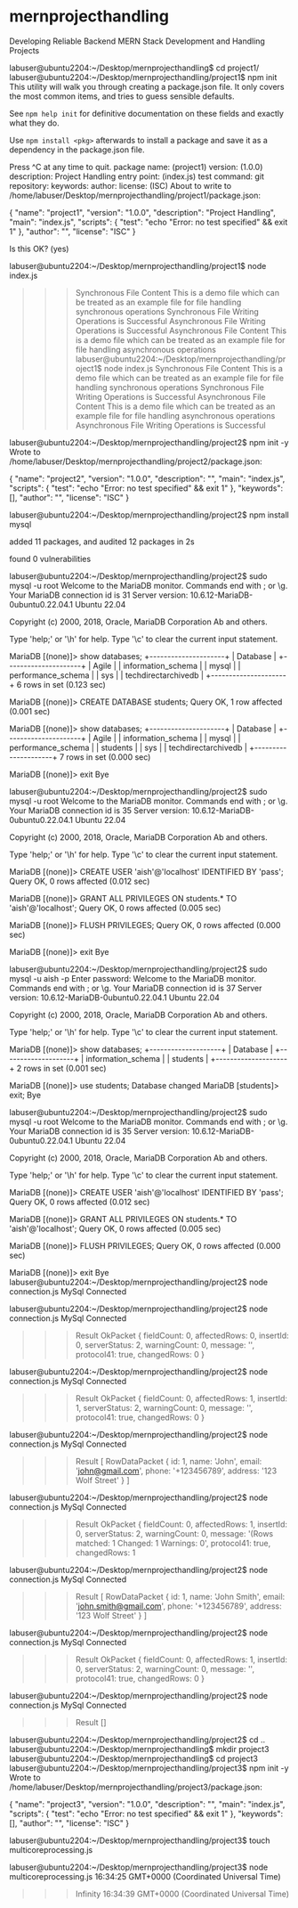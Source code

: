 # mernprojecthandling
Developing Reliable Backend MERN Stack Development and Handling Projects

labuser@ubuntu2204:~/Desktop/mernprojecthandling$ cd project1/
labuser@ubuntu2204:~/Desktop/mernprojecthandling/project1$ npm init
This utility will walk you through creating a package.json file.
It only covers the most common items, and tries to guess sensible defaults.

See `npm help init` for definitive documentation on these fields
and exactly what they do.

Use `npm install <pkg>` afterwards to install a package and
save it as a dependency in the package.json file.

Press ^C at any time to quit.
package name: (project1) 
version: (1.0.0) 
description: Project Handling
entry point: (index.js) 
test command: 
git repository: 
keywords: 
author: 
license: (ISC) 
About to write to /home/labuser/Desktop/mernprojecthandling/project1/package.json:

{
  "name": "project1",
  "version": "1.0.0",
  "description": "Project Handling",
  "main": "index.js",
  "scripts": {
    "test": "echo \"Error: no test specified\" && exit 1"
  },
  "author": "",
  "license": "ISC"
}


Is this OK? (yes)

labuser@ubuntu2204:~/Desktop/mernprojecthandling/project1$ node index.js 
>>> Synchronous File Content
 This is a demo file which can be treated as an example file for file handling synchronous operations
>>> Synchronous File Writing Operations is Successful
>>> Asynchronous File Writing Operations is Successful
>>> Asynchronous File Content
 This is a demo file which can be treated as an example file for file handling asynchronous operations
labuser@ubuntu2204:~/Desktop/mernprojecthandling/project1$ node index.js 
>>> Synchronous File Content
 This is a demo file which can be treated as an example file for file handling synchronous operations
>>> Synchronous File Writing Operations is Successful
>>> Asynchronous File Content
 This is a demo file which can be treated as an example file for file handling asynchronous operations
>>> Asynchronous File Writing Operations is Successful

labuser@ubuntu2204:~/Desktop/mernprojecthandling/project2$ npm init -y
Wrote to /home/labuser/Desktop/mernprojecthandling/project2/package.json:

{
  "name": "project2",
  "version": "1.0.0",
  "description": "",
  "main": "index.js",
  "scripts": {
    "test": "echo \"Error: no test specified\" && exit 1"
  },
  "keywords": [],
  "author": "",
  "license": "ISC"
}


labuser@ubuntu2204:~/Desktop/mernprojecthandling/project2$ npm install mysql

added 11 packages, and audited 12 packages in 2s

found 0 vulnerabilities

labuser@ubuntu2204:~/Desktop/mernprojecthandling/project2$ sudo mysql -u root
Welcome to the MariaDB monitor.  Commands end with ; or \g.
Your MariaDB connection id is 31
Server version: 10.6.12-MariaDB-0ubuntu0.22.04.1 Ubuntu 22.04

Copyright (c) 2000, 2018, Oracle, MariaDB Corporation Ab and others.

Type 'help;' or '\h' for help. Type '\c' to clear the current input statement.

MariaDB [(none)]> show databases;
+---------------------+
| Database            |
+---------------------+
| Agile               |
| information_schema  |
| mysql               |
| performance_schema  |
| sys                 |
| techdirectarchivedb |
+---------------------+
6 rows in set (0.123 sec)

MariaDB [(none)]> CREATE DATABASE students;
Query OK, 1 row affected (0.001 sec)

MariaDB [(none)]> show databases;
+---------------------+
| Database            |
+---------------------+
| Agile               |
| information_schema  |
| mysql               |
| performance_schema  |
| students            |
| sys                 |
| techdirectarchivedb |
+---------------------+
7 rows in set (0.000 sec)

MariaDB [(none)]> exit
Bye

labuser@ubuntu2204:~/Desktop/mernprojecthandling/project2$ sudo mysql -u root
Welcome to the MariaDB monitor.  Commands end with ; or \g.
Your MariaDB connection id is 35
Server version: 10.6.12-MariaDB-0ubuntu0.22.04.1 Ubuntu 22.04

Copyright (c) 2000, 2018, Oracle, MariaDB Corporation Ab and others.

Type 'help;' or '\h' for help. Type '\c' to clear the current input statement.

MariaDB [(none)]> CREATE USER 'aish'@'localhost' IDENTIFIED BY 'pass';
Query OK, 0 rows affected (0.012 sec)

MariaDB [(none)]> GRANT ALL PRIVILEGES ON students.* TO 'aish'@'localhost';
Query OK, 0 rows affected (0.005 sec)

MariaDB [(none)]> FLUSH PRIVILEGES;
Query OK, 0 rows affected (0.000 sec)

MariaDB [(none)]> exit
Bye

labuser@ubuntu2204:~/Desktop/mernprojecthandling/project2$ sudo mysql -u aish -p
Enter password: 
Welcome to the MariaDB monitor.  Commands end with ; or \g.
Your MariaDB connection id is 37
Server version: 10.6.12-MariaDB-0ubuntu0.22.04.1 Ubuntu 22.04

Copyright (c) 2000, 2018, Oracle, MariaDB Corporation Ab and others.

Type 'help;' or '\h' for help. Type '\c' to clear the current input statement.

MariaDB [(none)]> show databases;
+--------------------+
| Database           |
+--------------------+
| information_schema |
| students           |
+--------------------+
2 rows in set (0.001 sec)

MariaDB [(none)]> use students;
Database changed
MariaDB [students]> exit;
Bye

labuser@ubuntu2204:~/Desktop/mernprojecthandling/project2$ sudo mysql -u root
Welcome to the MariaDB monitor.  Commands end with ; or \g.
Your MariaDB connection id is 35
Server version: 10.6.12-MariaDB-0ubuntu0.22.04.1 Ubuntu 22.04

Copyright (c) 2000, 2018, Oracle, MariaDB Corporation Ab and others.

Type 'help;' or '\h' for help. Type '\c' to clear the current input statement.

MariaDB [(none)]> CREATE USER 'aish'@'localhost' IDENTIFIED BY 'pass';
Query OK, 0 rows affected (0.012 sec)

MariaDB [(none)]> GRANT ALL PRIVILEGES ON students.* TO 'aish'@'localhost';
Query OK, 0 rows affected (0.005 sec)

MariaDB [(none)]> FLUSH PRIVILEGES;
Query OK, 0 rows affected (0.000 sec)

MariaDB [(none)]> exit
Bye
labuser@ubuntu2204:~/Desktop/mernprojecthandling/project2$ node connection.js 
MySql Connected

labuser@ubuntu2204:~/Desktop/mernprojecthandling/project2$ node connection.js 
MySql Connected
>>> Result OkPacket {
  fieldCount: 0,
  affectedRows: 0,
  insertId: 0,
  serverStatus: 2,
  warningCount: 0,
  message: '',
  protocol41: true,
  changedRows: 0
}

labuser@ubuntu2204:~/Desktop/mernprojecthandling/project2$ node connection.js 
MySql Connected
>>> Result OkPacket {
  fieldCount: 0,
  affectedRows: 1,
  insertId: 1,
  serverStatus: 2,
  warningCount: 0,
  message: '',
  protocol41: true,
  changedRows: 0
}

labuser@ubuntu2204:~/Desktop/mernprojecthandling/project2$ node connection.js 
MySql Connected
>>> Result [
  RowDataPacket {
    id: 1,
    name: 'John',
    email: 'john@gmail.com',
    phone: '+123456789',
    address: '123 Wolf Street'
  }
]

labuser@ubuntu2204:~/Desktop/mernprojecthandling/project2$ node connection.js 
MySql Connected
>>> Result OkPacket {
  fieldCount: 0,
  affectedRows: 1,
  insertId: 0,
  serverStatus: 2,
  warningCount: 0,
  message: '(Rows matched: 1  Changed: 1  Warnings: 0',
  protocol41: true,
  changedRows: 1

labuser@ubuntu2204:~/Desktop/mernprojecthandling/project2$ node connection.js 
MySql Connected
>>> Result [
  RowDataPacket {
    id: 1,
    name: 'John Smith',
    email: 'john.smith@gmail.com',
    phone: '+123456789',
    address: '123 Wolf Street'
  }
]

labuser@ubuntu2204:~/Desktop/mernprojecthandling/project2$ node connection.js 
MySql Connected
>>> Result OkPacket {
  fieldCount: 0,
  affectedRows: 1,
  insertId: 0,
  serverStatus: 2,
  warningCount: 0,
  message: '',
  protocol41: true,
  changedRows: 0
}

labuser@ubuntu2204:~/Desktop/mernprojecthandling/project2$ node connection.js 
MySql Connected
>>> Result []

labuser@ubuntu2204:~/Desktop/mernprojecthandling/project2$ cd ..
labuser@ubuntu2204:~/Desktop/mernprojecthandling$ mkdir project3
labuser@ubuntu2204:~/Desktop/mernprojecthandling$ cd project3
labuser@ubuntu2204:~/Desktop/mernprojecthandling/project3$ npm init -y
Wrote to /home/labuser/Desktop/mernprojecthandling/project3/package.json:

{
  "name": "project3",
  "version": "1.0.0",
  "description": "",
  "main": "index.js",
  "scripts": {
    "test": "echo \"Error: no test specified\" && exit 1"
  },
  "keywords": [],
  "author": "",
  "license": "ISC"
}


labuser@ubuntu2204:~/Desktop/mernprojecthandling/project3$ touch multicoreprocessing.js

labuser@ubuntu2204:~/Desktop/mernprojecthandling/project3$ node multicoreprocessing.js 
16:34:25 GMT+0000 (Coordinated Universal Time)
>>>  Infinity
16:34:39 GMT+0000 (Coordinated Universal Time)

